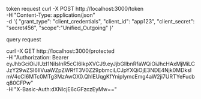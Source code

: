 token request
 curl -X POST http://localhost:3000/token \
  -H "Content-Type: application/json" \
  -d '{
    "grant_type": "client_credentials",
    "client_id": "app123",
    "client_secret": "secret456",
	"scope":"Unified_Outgoing"
  }'

  query request

  curl -X GET http://localhost:3000/protected \
  -H "Authorization: Bearer eyJhbGciOiJIUzI1NiIsInR5cCI6IkpXVCJ9.eyJjbGllbnRfaWQiOiJhcHAxMjMiLCJzY29wZSI6IlVuaWZpZWRfT3V0Z29pbmciLCJpYXQiOjE3NDE4Njk0MDksImV4cCI6MTc0MTg3MzAwOX0.QhIEUqgKfYnipIymcEmg4aW2ji7URTYeFucbq80CFPw" \
  -H "X-Basic-Auth:dXNlcjE6cGFzczEyMw=="
